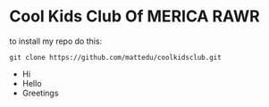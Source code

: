 # Cool Kids Club Of MERICA RAWR

to install my repo do this:

```
git clone https://github.com/mattedu/coolkidsclub.git
```

* Hi
* Hello
* Greetings